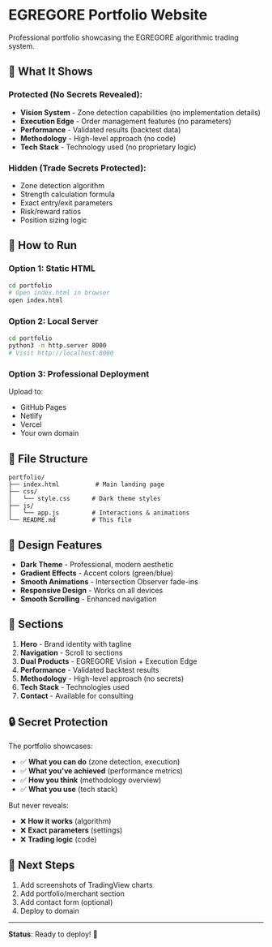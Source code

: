 # EGREGORE Portfolio Website

Professional portfolio showcasing the EGREGORE algorithmic trading system.

## 🎯 What It Shows

### Protected (No Secrets Revealed):
- **Vision System** - Zone detection capabilities (no implementation details)
- **Execution Edge** - Order management features (no parameters)
- **Performance** - Validated results (backtest data)
- **Methodology** - High-level approach (no code)
- **Tech Stack** - Technology used (no proprietary logic)

### Hidden (Trade Secrets Protected):
- Zone detection algorithm
- Strength calculation formula
- Exact entry/exit parameters
- Risk/reward ratios
- Position sizing logic

## 🚀 How to Run

### Option 1: Static HTML
```bash
cd portfolio
# Open index.html in browser
open index.html
```

### Option 2: Local Server
```bash
cd portfolio
python3 -m http.server 8000
# Visit http://localhost:8000
```

### Option 3: Professional Deployment
Upload to:
- GitHub Pages
- Netlify
- Vercel
- Your own domain

## 📁 File Structure

```
portfolio/
├── index.html          # Main landing page
├── css/
│   └── style.css      # Dark theme styles
├── js/
│   └── app.js         # Interactions & animations
└── README.md          # This file
```

## 🎨 Design Features

- **Dark Theme** - Professional, modern aesthetic
- **Gradient Effects** - Accent colors (green/blue)
- **Smooth Animations** - Intersection Observer fade-ins
- **Responsive Design** - Works on all devices
- **Smooth Scrolling** - Enhanced navigation

## 💼 Sections

1. **Hero** - Brand identity with tagline
2. **Navigation** - Scroll to sections
3. **Dual Products** - EGREGORE Vision + Execution Edge
4. **Performance** - Validated backtest results
5. **Methodology** - High-level approach (no secrets)
6. **Tech Stack** - Technologies used
7. **Contact** - Available for consulting

## 🔒 Secret Protection

The portfolio showcases:
- ✅ **What you can do** (zone detection, execution)
- ✅ **What you've achieved** (performance metrics)
- ✅ **How you think** (methodology overview)
- ✅ **What you use** (tech stack)

But never reveals:
- ❌ **How it works** (algorithm)
- ❌ **Exact parameters** (settings)
- ❌ **Trading logic** (code)

## 📝 Next Steps

1. Add screenshots of TradingView charts
2. Add portfolio/merchant section
3. Add contact form (optional)
4. Deploy to domain

---

**Status**: Ready to deploy! 🚀

